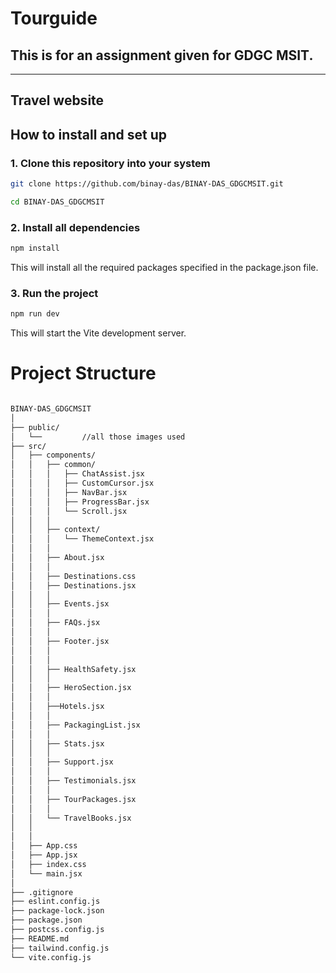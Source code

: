# Tourguide 

## This is for an assignment given for GDGC MSIT.

---

## Travel website

## How to install and set up

### 1. Clone this repository into your system
```bash
git clone https://github.com/binay-das/BINAY-DAS_GDGCMSIT.git

cd BINAY-DAS_GDGCMSIT
```

### 2. Install all dependencies

``` bash
npm install
```

This will install all the required packages specified in the package.json file.


### 3. Run the project
```bash
npm run dev
```

This will start the Vite development server.


# Project Structure
```bash

BINAY-DAS_GDGCMSIT
│
├── public/  
│   └──         //all those images used 
├── src/                 
│   ├── components/
│   │   ├── common/
│   │   │   ├── ChatAssist.jsx
│   │   │   ├── CustomCursor.jsx
│   │   │   ├── NavBar.jsx
│   │   │   ├── ProgressBar.jsx
│   │   │   └── Scroll.jsx
│   │   │
│   │   ├── context/
│   │   │   └── ThemeContext.jsx
│   │   │
│   │   ├── About.jsx
│   │   │
│   │   ├── Destinations.css
│   │   ├── Destinations.jsx
│   │   │
│   │   ├── Events.jsx
│   │   │
│   │   ├── FAQs.jsx
│   │   │
│   │   ├── Footer.jsx
│   │   │   
│   │   │
│   │   ├── HealthSafety.jsx
│   │   │
│   │   ├── HeroSection.jsx
│   │   │
│   │   ├──Hotels.jsx
│   │   │
│   │   ├── PackagingList.jsx
│   │   │
│   │   ├── Stats.jsx
│   │   │
│   │   ├── Support.jsx
│   │   │
│   │   ├── Testimonials.jsx
│   │   │
│   │   ├── TourPackages.jsx
│   │   │
│   │   └── TravelBooks.jsx
│   │
│   │
│   ├── App.css
│   ├── App.jsx
│   ├── index.css
│   └── main.jsx
│    
├── .gitignore
├── eslint.config.js
├── package-lock.json
├── package.json
├── postcss.config.js
├── README.md   
├── tailwind.config.js    
└── vite.config.js        

```


